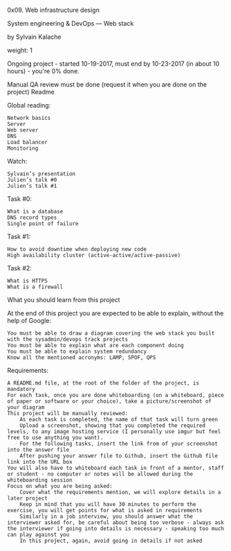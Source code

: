 0x09. Web infrastructure design

System engineering & DevOps ― Web stack

by Sylvain Kalache

weight: 1

Ongoing project - started 10-19-2017, must end by 10-23-2017 (in about 10 hours) - you're 0% done.

Manual QA review must be done (request it when you are done on the project)
Readme

Global reading:

    Network basics
    Server
    Web server
    DNS
    Load balancer
    Monitoring

Watch:

    Sylvain’s presentation
    Julien’s talk #0
    Julien’s talk #1

Task #0:

    What is a database
    DNS record types
    Single point of failure

Task #1:

    How to avoid downtime when deploying new code
    High availability cluster (active-active/active-passive)

Task #2:

    What is HTTPS
    What is a firewall

What you should learn from this project

At the end of this project you are expected to be able to explain, without the help of Google:

    You must be able to draw a diagram covering the web stack you built with the sysadmin/devops track projects
    You must be able to explain what are each component doing
    You must be able to explain system redundancy
    Know all the mentioned acronyms: LAMP, SPOF, QPS

Requirements:

    A README.md file, at the root of the folder of the project, is mandatory
    For each task, once you are done whiteboarding (on a whiteboard, piece of paper or software or your choice), take a picture/screenshot of your diagram
    This project will be manually reviewed:
        As each task is completed, the name of that task will turn green
        Upload a screenshot, showing that you completed the required levels, to any image hosting service (I personally use imgur but feel free to use anything you want).
        For the following tasks, insert the link from of your screenshot into the answer file
        After pushing your answer file to Github, insert the Github file link into the URL box
    You will also have to whiteboard each task in front of a mentor, staff or student - no computer or notes will be allowed during the whiteboarding session
    Focus on what you are being asked:
        Cover what the requirements mention, we will explore details in a later project
        Keep in mind that you will have 30 minutes to perform the exercise, you will get points for what is asked in requirements
        Similarly in a job interview, you should answer what the interviewer asked for, be careful about being too verbose - always ask the interviewer if going into details is necessary - speaking too much can play against you
        In this project, again, avoid going in details if not asked


